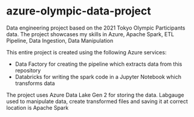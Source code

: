 # azure-olympic-data-project
Data engineering project based on the 2021 Tokyo Olympic Participants data.
The project showcases my skills in Azure, Apache Spark, ETL Pipeline, Data Ingestion, Data Manipulation

This entire project is created using the following Azure services:
  - Data Factory for creating the pipeline which extracts data from this repository
  - Databricks for writing the spark code in a Jupyter Notebook which transforms data

The project uses Azure Data Lake Gen 2 for storing the data.
Labgauge used to manipulate data, create transformed files and saving it at correct location is Apache Spark
